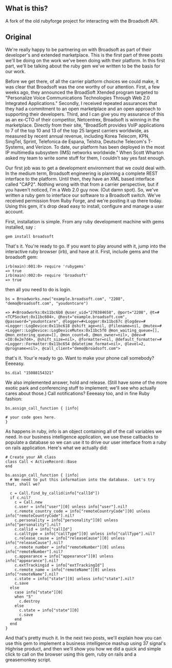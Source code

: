 ## What is this?
A fork of the old rubyforge project for interacting with the Broadsoft API.


## Original
We're really happy to be partnering on with Broadsoft as part of their
developer's and extended marketplace. This is the first part of three posts
we'll be doing on the work we've been doing with their platform. In this first
part, we'll be talking about the ruby gem we've written to be the basis for
our work.

Before we get there, of all the carrier platform choices we could make, it was
clear that Broadsoft was the one worthy of our attention. First, a few weeks
ago, they announced the BroadSoft Xtended program targeted to "Personalize
Voice Communications Technologies Through Web 2.0 Integrated Applications."
Secondly, I received repeated assurances that they had a commitment to an open
marketplace and an open approach to supporting their developers. Third, and I
can give you my assurance of this as an ex-CTO of their competitor,
Netcentrex, Broadsoft is winning in the marketplace. Directly from their site,
"BroadSoft provides VoIP applications to 7 of the top 10 and 13 of the top 25
largest carriers worldwide, as measured by recent annual revenue, including
Korea Telecom, KPN, SingTel, Sprint, Telefonica de Espana, Telstra, Deutsche
Telecom's T-Systems, and Verizon. To date, our platform has been deployed in
the most IP multimedia subsystem (IMS) networks worldwide." When Scott Wharton
asked my team to write some stuff for them, I couldn't say yes fast enough.

Our first job was to get a development environment that we could deal with. In
the medium term, Broadsoft engineering is planning a complete REST interface
to the platform. Until then, they have an XML based interface called "CAP2".
Nothing wrong with that from a carrier perspective, but if you haven't
noticed, I'm a Web 2.0 guy now. (Out damn spot). So, we've written a ruby gem
to interface our software to a Broadsoft switch. We've received permission
from Ruby Forge, and we're posting it up there today. Using this gem, it's
drop dead easy to install, configure and manage a user account.

First, installation is simple. From any ruby development machine with gems
installed, say :

```
gem install broadsoft
```

That's it. You're ready to go. If you want to play around with it, jump into
the interactive ruby browser (irb), and have at it. First, include gems and
the broadsoft gem:

```
irb(main):001:0> require 'rubygems'
=> true
irb(main):002:0> require 'broadsoft'
=> true
```
then all you need to do is login.

```
bs = Broadworks.new("example.broadsoft.com", "2208", "demo@broadsoft.com", "youdontcare")

=> #<Broadworks:0x11bc6b8 @user_uid="270384658", @port="2208", @t=#<TCPSocket:0x11bc604>, @host="example.broadsoft.com", @password="youdontcare", @logger=#<Logger:0x11bc67c @logdev=#<Logger::LogDevice:0x11bc618 @shift_age=nil, @filename=nil, @mutex=#<Logger::LogDevice::LogDeviceMutex:0x11bc5f0 @mon_waiting_queue=[], @mon_entering_queue=[], @mon_count=0, @mon_owner=nil>, @dev=#<IO:0x2e7d4>, @shift_size=nil>, @formatter=nil, @default_formatter=#<Logger::Formatter:0x11bc654 @datetime_format=nil>, @level=2, @progname=nil>, @call_client="demo@broadsoft.com">
```
that's it. Your'e ready to go. Want to make your phone call somebody? Eeeeasy.
```
bs.dial "15088154321"
```
We also implemented answer, hold and release. (Still have some of the more
exotic park and conferencing stuff to implement; we'll see who actually cares
about those.) Call notifications? Eeeeasy too, and in fine Ruby fashion:
```
bs.assign_call_function { |info|

# your code goes here.
}
```
As happens in ruby, info is an object containing all of the call variables we
need. In our business intelligence application, we use these callbacks to
populate a database so we can use it to drive our user interface from a ruby
on rails application. Here's what we actually did:
```
# Create your AR class
class Call < ActiveRecord::Base
end

bs.assign_call_function { |info|
  # We need to put this information into the database.  Let's try that, shall we?
  
  c = Call.find_by_callid(info["callId"])
  if c.nil?
    c = Call.new
    c.user = info["user"][0] unless info["user"].nil?
    c.remote_country_code = info["remoteCountryCode"][0] unless info["remoteCountryCode"].nil?
    c.personality = info["personality"][0] unless info["personality"].nil?
    c.callid = info["callId"]
    c.calltype = info["callType"][0] unless info["callType"].nil?
    c.release_cause = info["releaseCause"][0] unless info["releaseCause"].nil?
    c.remote_number = info["remoteNumber"][0] unless info["remoteNumber"].nil?
    c.appearance = info["appearance"][0] unless info["appearance"].nil?
    c.extTrackingid = info["extTrackingId"]
    c.remote_name = info["remoteName"][0] unless info["remoteName"].nil?
    c.state = info["state"][0] unless info["state"].nil?
    c.save
  else
    case info["state"][0]
    when "5"
      c.destroy
    else
      c.state = info["state"][0]
      c.save
    end
  end
}
```
And that's pretty much it. In the next two posts, we'll explain how you can
use this gem to implement a business intelligence mashup using 37 signal's
Highrise product, and then we'll show you how we did a quick and simple click
to call on the browser using this gem, ruby on rails and a greasemonkey
script.
